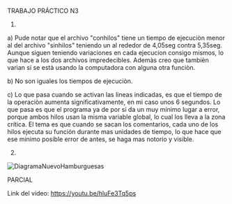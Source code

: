 TRABAJO PRÁCTICO N3

1)
a) Pude notar que el archivo "conhilos" tiene un tiempo de ejecuciòn menor al del archivo "sinhilos" teniendo un al rededor de 4,05seg contra 5,35seg. Aunque siguen teniendo variaciones en cada ejecucion consigo mismos, lo que hace a los dos archivos impredecibles. Ademàs creo que tambièn varìan si se està usando la computadora con alguna otra funciòn.

b) No son iguales los tiempos de ejecuciòn.

c) Lo que pasa cuando se activan las lineas indicadas, es que el tiempo de la operaciòn aumenta significativamente, en mi caso unos 6 segundos. Lo que pasa es que el programa ya de por sí da un muy mínimo lugar a error, porque ambos hilos usan la misma variable global, lo cual los lleva a la zona crítica. El tema es que cuando se sacan los comentarios, cada uno de los hilos ejecuta su función durante mas unidades de tiempo, lo que hace que ese minimo posible error de antes, se haga mas notorio y visible.

2)
![DiagramaNuevoHamburguesas](https://github.com/AndresAguay0/ASO2024TPs/assets/87208938/e200ab08-5621-4853-a65b-94f13e751674)


PARCIAL

Link del video:
https://youtu.be/hluFe3Tq5ps
